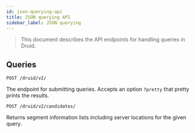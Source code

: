```yaml
---
id: json-querying-api
title: JSON querying API
sidebar_label: JSON querying
---
```


<!--
  ~ Licensed to the Apache Software Foundation (ASF) under one
  ~ or more contributor license agreements.  See the NOTICE file
  ~ distributed with this work for additional information
  ~ regarding copyright ownership.  The ASF licenses this file
  ~ to you under the Apache License, Version 2.0 (the
  ~ "License"); you may not use this file except in compliance
  ~ with the License.  You may obtain a copy of the License at
  ~
  ~   http://www.apache.org/licenses/LICENSE-2.0
  ~
  ~ Unless required by applicable law or agreed to in writing,
  ~ software distributed under the License is distributed on an
  ~ "AS IS" BASIS, WITHOUT WARRANTIES OR CONDITIONS OF ANY
  ~ KIND, either express or implied.  See the License for the
  ~ specific language governing permissions and limitations
  ~ under the License.
  -->

> This document describes the API endpoints for handling queries in Druid.

## Queries

`POST /druid/v2/`

The endpoint for submitting queries. Accepts an option `?pretty` that pretty prints the results.

`POST /druid/v2/candidates/`

Returns segment information lists including server locations for the given query.